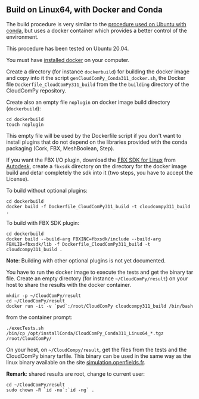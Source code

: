 
## Build on Linux64, with Docker and Conda

The build procedure is very similar to the [procedure used on Ubuntu with conda](BuildLinuxConda.md), 
but uses a docker container which provides a better control of the environment.

This procedure has been tested on Ubuntu 20.04.

You must have [installed docker](https://docs.docker.com/engine/install/) on your computer.

Create a directory (for instance `dockerbuild`) for building the docker image and copy into it the script `genCloudComPy_Conda311_docker.sh`,
the Docker file `Dockerfile_CloudComPy311_build` from the the `building` directory of the CloudComPy repository.

Create also an empty file `noplugin` on docker image build directory (`dockerbuild`):

```
cd dockerbuild
touch noplugin
```
This empty file will be used by the Dockerfile script if you don't want to install plugins
that do not depend on the libraries provided with the conda packaging (Cork, FBX, MeshBoolean, Step).

If you want the FBX I/O plugin, download the 
[FBX SDK for Linux](https://www.autodesk.com/content/dam/autodesk/www/adn/fbx/2020-0-1/fbx202001_fbxsdk_linux.tar.gz) 
from [Autodesk](https://www.autodesk.com/developer-network/platform-technologies/fbx-sdk-2020-0), 
create a `fbxsdk` directory on the directory for the docker image build and detar completely the sdk into it 
(two steps, you have to accept the License). 

To build without optional plugins:

```
cd dockerbuild
docker build -f Dockerfile_CloudComPy311_build -t cloudcompy311_build .
```
To build with FBX SDK plugin:

```
cd dockerbuild
docker build --build-arg FBXINC=fbxsdk/include --build-arg FBXLIB=fbxsdk/lib -f Dockerfile_CloudComPy311_build -t cloudcompy311_build .
```

**Note**: Building with other optional plugins is not yet documented.

You have to run the docker image to execute the tests and get the binary tar file. 
Create an empty directory (for instance `~/CloudComPy/result`) on your host to share the results with the docker container.

```
mkdir -p ~/CloudComPy/result
cd ~/CloudComPy/result
docker run -it -v `pwd`:/root/CloudComPy cloudcompy311_build /bin/bash
```

from the container prompt:

```
./execTests.sh
/bin/cp /opt/installConda/CloudComPy_Conda311_Linux64_*.tgz /root/CloudComPy/
```

On your host, on `~/CloudCompy/result`, get the files from the tests and the CloudComPy binary tarfile.
This binary can be used in the same way as the linux binary available on the site 
[simulation.openfields.fr](https://www.simulation.openfields.fr/index.php/cloudcompy-downloads).

**Remark**: shared results are root, change to current user:

```
cd ~/CloudComPy/result
sudo chown -R `id -nu`:`id -ng` .
```




